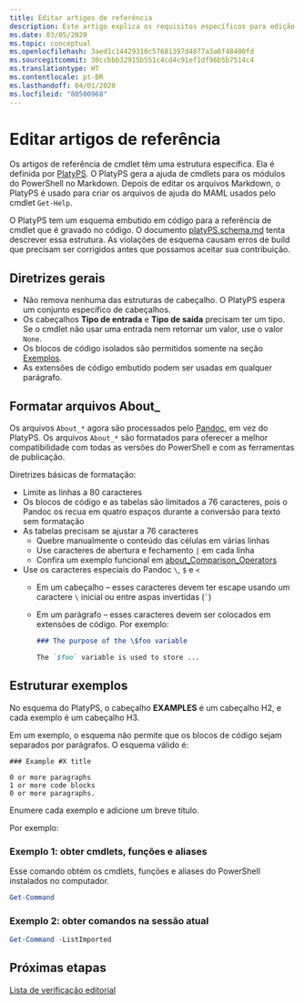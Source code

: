 ```yaml
---
title: Editar artigos de referência
description: Este artigo explica os requisitos específicos para edição de referências de cmdlet e os tópicos Sobre na documentação do PowerShell.
ms.date: 03/05/2020
ms.topic: conceptual
ms.openlocfilehash: 3aed1c14429310c57681397d4877a3a6f48400fd
ms.sourcegitcommit: 30ccbbb32915b551c4cd4c91ef1df96b5b7514c4
ms.translationtype: HT
ms.contentlocale: pt-BR
ms.lasthandoff: 04/01/2020
ms.locfileid: "80500968"
---
```

# <a name="editing-reference-articles"></a>Editar artigos de referência

Os artigos de referência de cmdlet têm uma estrutura específica. Ela é definida por [PlatyPS][].
O PlatyPS gera a ajuda de cmdlets para os módulos do PowerShell no Markdown. Depois de editar os arquivos Markdown, o PlatyPS é usado para criar os arquivos de ajuda do MAML usados pelo cmdlet `Get-Help`.

O PlatyPS tem um esquema embutido em código para a referência de cmdlet que é gravado no código. O documento [platyPS.schema.md][] tenta descrever essa estrutura. As violações de esquema causam erros de build que precisam ser corrigidos antes que possamos aceitar sua contribuição.

## <a name="general-guidelines"></a>Diretrizes gerais

- Não remova nenhuma das estruturas de cabeçalho. O PlatyPS espera um conjunto específico de cabeçalhos.
- Os cabeçalhos **Tipo de entrada** e **Tipo de saída** precisam ter um tipo. Se o cmdlet não usar uma entrada nem retornar um valor, use o valor `None`.
- Os blocos de código isolados são permitidos somente na seção [Exemplos](#structuring-examples).
- As extensões de código embutido podem ser usadas em qualquer parágrafo.

## <a name="formatting-about_-files"></a>Formatar arquivos About_

Os arquivos `About_*` agora são processados pelo [Pandoc][], em vez do PlatyPS. Os arquivos `About_*` são formatados para oferecer a melhor compatibilidade com todas as versões do PowerShell e com as ferramentas de publicação.

Diretrizes básicas de formatação:

- Limite as linhas a 80 caracteres
- Os blocos de código e as tabelas são limitados a 76 caracteres, pois o Pandoc os recua em quatro espaços durante a conversão para texto sem formatação
- As tabelas precisam se ajustar a 76 caracteres
  - Quebre manualmente o conteúdo das células em várias linhas
  - Use caracteres de abertura e fechamento `|` em cada linha
  - Confira um exemplo funcional em [about_Comparison_Operators][about-example]
- Use os caracteres especiais do Pandoc `\`, `$` e `<`
  - Em um cabeçalho – esses caracteres devem ter escape usando um caractere `\` inicial ou entre aspas invertidas (`` ` ``)
  - Em um parágrafo – esses caracteres devem ser colocados em extensões de código. Por exemplo:

    ~~~markdown
    ### The purpose of the \$foo variable

    The `$foo` variable is used to store ...
    ~~~

## <a name="structuring-examples"></a>Estruturar exemplos

No esquema do PlatyPS, o cabeçalho **EXAMPLES** é um cabeçalho H2, e cada exemplo é um cabeçalho H3.

Em um exemplo, o esquema não permite que os blocos de código sejam separados por parágrafos. O esquema válido é:

```
### Example #X title

0 or more paragraphs
1 or more code blocks
0 or more paragraphs.
```

Enumere cada exemplo e adicione um breve título.

Por exemplo:

### <a name="example-1-get-cmdlets-functions-and-aliases"></a>Exemplo 1: obter cmdlets, funções e aliases

Esse comando obtém os cmdlets, funções e aliases do PowerShell instalados no computador.

```powershell
Get-Command
```

### <a name="example-2-get-commands-in-the-current-session"></a>Exemplo 2: obter comandos na sessão atual

```powershell
Get-Command -ListImported
```

## <a name="next-steps"></a>Próximas etapas

[Lista de verificação editorial](editorial-checklist.md)

<!-- link references -->
[PlatyPS]: https://github.com/powershell/platyps
[platyPS.schema.md]: https://github.com/PowerShell/platyPS/blob/master/platyPS.schema.md
[issue1806]: https://github.com/MicrosoftDocs/PowerShell-Docs/issues/1806
[about-example]: /PowerShell/module/Microsoft.PowerShell.Core/About/about_Comparison_Operators
[Pandoc]: https://pandoc.org
